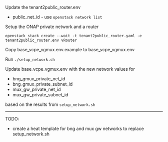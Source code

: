 Update the tenant2public_router.env
- public_net_id - use `openstack network list`


Setup the ONAP private network and a router
```
openstack stack create --wait -t tenant2public_router.yaml -e tenant2public_router.env vRouter
```

Copy base_vcpe_vgmux.env.example to base_vcpe_vgmux.env

Run `./setup_network.sh`

Update base_vcpe_vgmux.env with the new network values for
- bng_gmux_private_net_id
- bng_gmux_private_subnet_id
- mux_gw_private_net_id
- mux_gw_private_subnet_id

based on the results from `setup_network.sh`

----

TODO: 
- create a heat template for bng and mux gw networks to replace setup_network.sh
